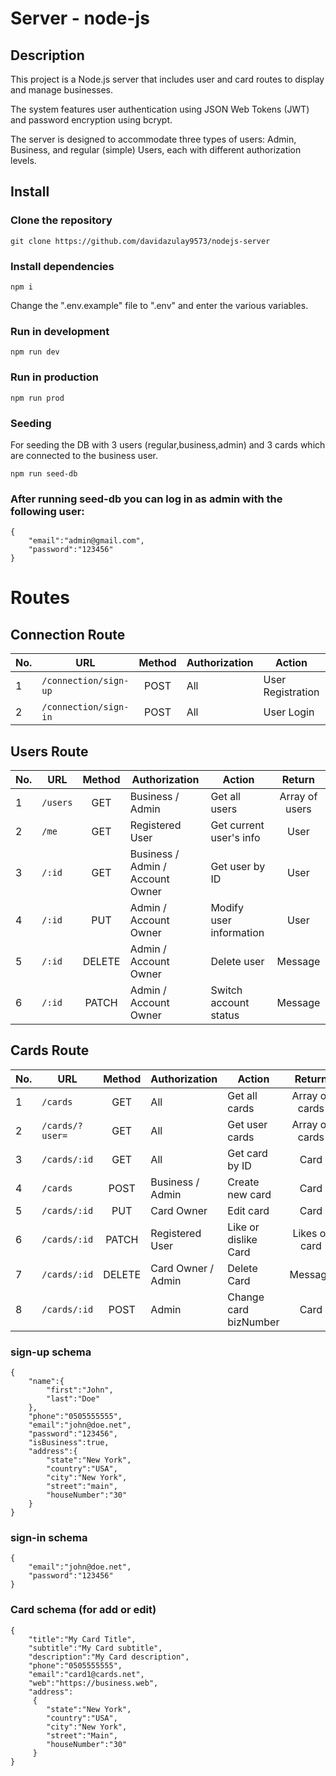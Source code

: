 # Server - node-js 

## Description

This project is a Node.js server that includes user and card routes to display and manage businesses.

The system features user authentication using JSON Web Tokens (JWT) and password encryption using bcrypt.

The server is designed to accommodate three types of users: Admin, Business, and regular (simple) Users,
each with different authorization levels.

## Install

### Clone the repository
```
git clone https://github.com/davidazulay9573/nodejs-server
```
### Install dependencies
```
npm i
```
Change the ".env.example" file to ".env" and enter the various variables.
   
### Run in development
```
npm run dev
```
### Run in production
```
npm run prod
```

### Seeding

For seeding the DB with 3 users (regular,business,admin) and 3 cards which are connected to the business user.

```
npm run seed-db
```
### After running seed-db you can log in as admin with the following user:

```
{
    "email":"admin@gmail.com",
    "password":"123456" 
}

```

# Routes

## Connection Route
| No. | URL                  | Method | Authorization | Action                  | Return    |
|-----|----------------------|:------:|---------------|-------------------------|:---------:|
| 1   | `/connection/sign-up`| POST   | All           | User Registration       | User      |
| 2   | `/connection/sign-in`| POST   | All           | User Login              | Token     |


## Users Route

| No. | URL      | Method | Authorization                  | Action                   | Return        |
|-----|----------|:------:|--------------------------------|--------------------------|:-------------:|
| 1   | `/users` | GET    | Business / Admin               | Get all users            | Array of users|
| 2   | `/me`    | GET    | Registered User                | Get current user's info  | User          |
| 3   | `/:id`   | GET    | Business / Admin / Account Owner| Get user by ID           | User          |
| 4   | `/:id`   | PUT    | Admin / Account Owner          | Modify user information  | User          |
| 5   | `/:id`   | DELETE | Admin / Account Owner          | Delete user              | Message       |
| 6   | `/:id`   | PATCH  | Admin / Account Owner          | Switch account status    | Message       |


## Cards Route


| No. | URL               | Method | Authorization          | Action              | Return        |
|-----|-------------------|:------:|------------------------|---------------------|:-------------:|
| 1   | `/cards`          | GET    | All                    | Get all cards       | Array of cards|
| 2   | `/cards/?user=`   | GET    | All                    | Get user cards      | Array of cards|
| 3   | `/cards/:id`      | GET    | All                    | Get card by ID      | Card          |
| 4   | `/cards`          | POST   | Business / Admin       | Create new card     | Card          |
| 5   | `/cards/:id`      | PUT    | Card Owner             | Edit card           | Card          |
| 6   | `/cards/:id`      | PATCH  | Registered User        | Like or dislike Card| Likes of card |
| 7   | `/cards/:id`      | DELETE | Card Owner / Admin     | Delete Card         | Message       |
| 8   | `/cards/:id`      | POST   | Admin                  | Change card bizNumber| Card         |



### sign-up schema
```
{
    "name":{
        "first":"John",
        "last":"Doe"
    },
    "phone":"0505555555",
    "email":"john@doe.net",
    "password":"123456",
    "isBusiness":true,
    "address":{
        "state":"New York",
        "country":"USA",
        "city":"New York",
        "street":"main",
        "houseNumber":"30"
    }
}

```
### sign-in schema

```
{
    "email":"john@doe.net",
    "password":"123456"
}

```
### Card schema (for add or edit)
```
{
    "title":"My Card Title",
    "subtitle":"My Card subtitle",
    "description":"My Card description",
    "phone":"0505555555",
    "email":"card1@cards.net",
    "web":"https://business.web",
    "address": 
     {
        "state":"New York",
        "country":"USA",
        "city":"New York",
        "street":"Main",
        "houseNumber":"30"
     }
}
```
